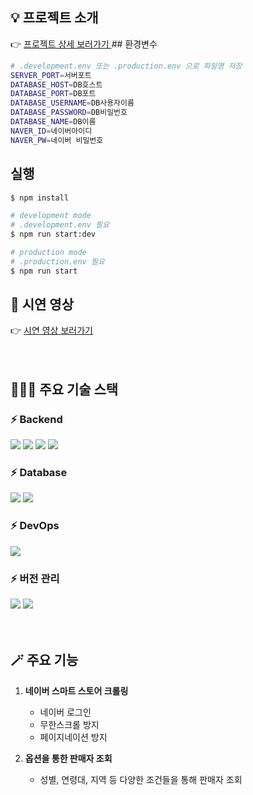 
<h2>💡 프로젝트 소개</h2>
👉 <a href="https://www.canva.com/design/DAF_1PSgIGw/_KTl7LOJ-RaJhIG-QpG3UA/view?utm_content=DAF_1PSgIGw&utm_campaign=designshare&utm_medium=link&utm_source=editor"><span> 프로젝트 상세 보러가기 </span></a> 
## 환경변수

```bash
# .development.env 또는 .production.env 으로 파일명 저장
SERVER_PORT=서버포트
DATABASE_HOST=DB호스트
DATABASE_PORT=DB포트
DATABASE_USERNAME=DB사용자이름
DATABASE_PASSWORD=DB비밀번호
DATABASE_NAME=DB이름
NAVER_ID=네이버아이디
NAVER_PW=네이버 비밀번호
```

## 실행

```bash
$ npm install

# development mode
# .development.env 필요
$ npm run start:dev

# production mode
# .production.env 필요
$ npm run start
```

## 🚀 시연 영상
<div>
    👉 <a href="https://youtu.be/t4AIPBnHs5Q"><span> 시연 영상 보러가기 </span></a> 
</div>

<br>
<br>

## 🧑🏻‍💻 주요 기술 스택

<!-- 프로젝트에 사용된 기술 스택을 나열 -->

### ⚡ Backend

<div dir="auto">
    <img src="https://img.shields.io/badge/nestjs-E0234E?style=for-the-badge&logo=nestjs&logoColor=white">
    <img src="https://img.shields.io/badge/Node.js-339933?style=for-the-badge&logo=Node.js&logoColor=white">
    <img src="https://img.shields.io/badge/TypeScript-3178C6?style=for-the-badge&logo=TypeScript&logoColor=white">
    <img src="https://img.shields.io/badge/Sequelize-000000?style=for-the-badge&logo=sequelize&logoColor=white">
</div>

### ⚡ Database

<div dir="auto">
    <img src="https://img.shields.io/badge/MySQL-4479A1?style=for-the-badge&logo=MySQL&logoColor=white">
    <img src="https://img.shields.io/badge/Amazon RDS-527FFF?style=for-the-badge&logo=Amazon RDS&logoColor=white">
</div>

### ⚡ DevOps

<div dir="auto">
    <img src="https://img.shields.io/badge/Amazon EC2-FF9900?style=for-the-badge&logo=Amazon EC2&logoColor=white">
</div>

### ⚡ 버전 관리

<div dir="auto">
    <img src="https://img.shields.io/badge/Git-F05032?style=for-the-badge&logo=Git&logoColor=white">
    <img src="https://img.shields.io/badge/GitHub-181717?style=for-the-badge&logo=GitHub&logoColor=white">
</div>

<br>
<br>

## 🪄 주요 기능

1. **네이버 스마트 스토어 크롤링**

    - 네이버 로그인
    - 무한스크롤 방지
    - 페이지네이션 방지

2. **옵션을 통한 판매자 조회**

    - 성별, 연령대, 지역 등 다양한 조건들을 통해 판매자 조회

<br>
<br>
